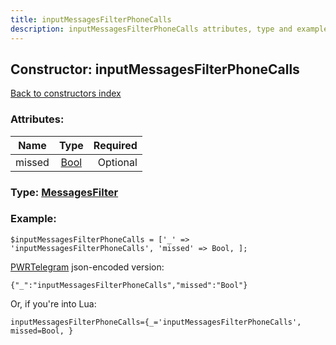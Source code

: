 ```yaml
---
title: inputMessagesFilterPhoneCalls
description: inputMessagesFilterPhoneCalls attributes, type and example
---
```

## Constructor: inputMessagesFilterPhoneCalls  
[Back to constructors index](index.md)



### Attributes:

| Name     |    Type       | Required |
|----------|:-------------:|---------:|
|missed|[Bool](../types/Bool.md) | Optional|



### Type: [MessagesFilter](../types/MessagesFilter.md)


### Example:

```
$inputMessagesFilterPhoneCalls = ['_' => 'inputMessagesFilterPhoneCalls', 'missed' => Bool, ];
```  

[PWRTelegram](https://pwrtelegram.xyz) json-encoded version:

```
{"_":"inputMessagesFilterPhoneCalls","missed":"Bool"}
```


Or, if you're into Lua:  


```
inputMessagesFilterPhoneCalls={_='inputMessagesFilterPhoneCalls', missed=Bool, }

```


